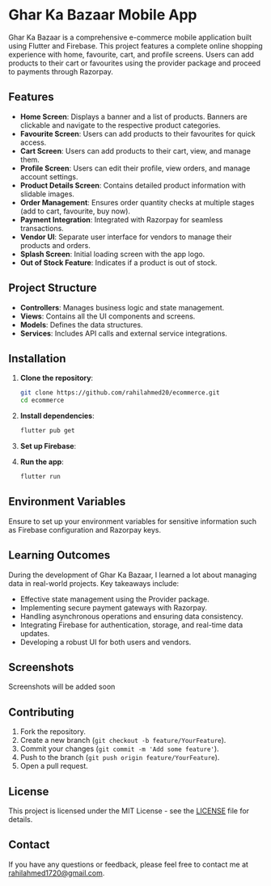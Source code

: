 # Ghar Ka Bazaar Mobile App

Ghar Ka Bazaar is a comprehensive e-commerce mobile application built using Flutter and Firebase. This project features a complete online shopping experience with home, favourite, cart, and profile screens. Users can add products to their cart or favourites using the provider package and proceed to payments through Razorpay.

## Features

- **Home Screen**: Displays a banner and a list of products. Banners are clickable and navigate to the respective product categories.
- **Favourite Screen**: Users can add products to their favourites for quick access.
- **Cart Screen**: Users can add products to their cart, view, and manage them.
- **Profile Screen**: Users can edit their profile, view orders, and manage account settings.
- **Product Details Screen**: Contains detailed product information with slidable images.
- **Order Management**: Ensures order quantity checks at multiple stages (add to cart, favourite, buy now).
- **Payment Integration**: Integrated with Razorpay for seamless transactions.
- **Vendor UI**: Separate user interface for vendors to manage their products and orders.
- **Splash Screen**: Initial loading screen with the app logo.
- **Out of Stock Feature**: Indicates if a product is out of stock.

## Project Structure

- **Controllers**: Manages business logic and state management.
- **Views**: Contains all the UI components and screens.
- **Models**: Defines the data structures.
- **Services**: Includes API calls and external service integrations.

## Installation

1. **Clone the repository**:
   ```bash
   git clone https://github.com/rahilahmed20/ecommerce.git
   cd ecommerce
   ```

2. **Install dependencies**:
   ```bash
   flutter pub get
   ```

3. **Set up Firebase**:

4. **Run the app**:
   ```bash
   flutter run
   ```

## Environment Variables

Ensure to set up your environment variables for sensitive information such as Firebase configuration and Razorpay keys.

## Learning Outcomes

During the development of Ghar Ka Bazaar, I learned a lot about managing data in real-world projects. Key takeaways include:

- Effective state management using the Provider package.
- Implementing secure payment gateways with Razorpay.
- Handling asynchronous operations and ensuring data consistency.
- Integrating Firebase for authentication, storage, and real-time data updates.
- Developing a robust UI for both users and vendors.

## Screenshots

Screenshots will be added soon

## Contributing

1. Fork the repository.
2. Create a new branch (`git checkout -b feature/YourFeature`).
3. Commit your changes (`git commit -m 'Add some feature'`).
4. Push to the branch (`git push origin feature/YourFeature`).
5. Open a pull request.

## License

This project is licensed under the MIT License - see the [LICENSE](LICENSE) file for details.

## Contact

If you have any questions or feedback, please feel free to contact me at rahilahmed1720@gmail.com.


